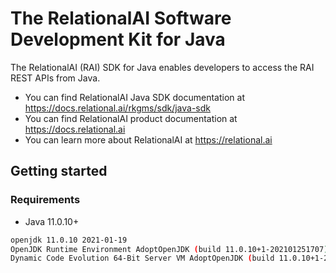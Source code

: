 # The RelationalAI Software Development Kit for Java

The RelationalAI (RAI) SDK for Java enables developers to access the RAI REST APIs from Java.

* You can find RelationalAI Java SDK documentation at <https://docs.relational.ai/rkgms/sdk/java-sdk>
* You can find RelationalAI product documentation at <https://docs.relational.ai>
* You can learn more about RelationalAI at <https://relational.ai>

## Getting started

### Requirements

* Java 11.0.10+

```bash
openjdk 11.0.10 2021-01-19
OpenJDK Runtime Environment AdoptOpenJDK (build 11.0.10+1-202101251707)
Dynamic Code Evolution 64-Bit Server VM AdoptOpenJDK (build 11.0.10+1-202101251707, mixed mode)
```
